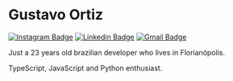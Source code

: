 # Gustavo Ortiz

[![Instagram Badge](https://img.shields.io/badge/-@gu.ortiz-1b2034?style=flat-square&labelColor=1b2034&logo=instagram&logoColor=white&link=https://www.instagram.com/gu.ortiz)](https://www.instagram.com/gu.ortiz) 
[![Linkedin Badge](https://img.shields.io/badge/-Gustavo%20Ortiz-1b2034?style=flat-square&logo=Linkedin&logoColor=white&link=https://www.linkedin.com/in/gustavo-egert-ortiz/)](https://www.linkedin.com/in/gustavo-egert-ortiz/) 
[![Gmail Badge](https://img.shields.io/badge/-gustavo.egert.ortiz@gmail.com-1b2034?style=flat-square&logo=Gmail&logoColor=white&link=mailto:gustavo.egert.ortiz@gmail.com)](mailto:gustavo.egert.ortiz@gmail.com)

Just a 23 years old brazilian developer who lives in Florianópolis.

TypeScript, JavaScript and Python enthusiast.
